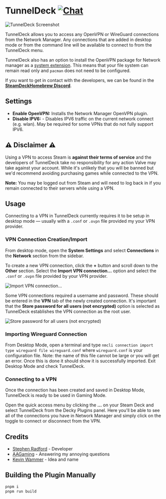 # TunnelDeck [![Chat](https://img.shields.io/badge/chat-on%20discord-7289da.svg)](https://discord.gg/ZU74G2NJzk)

![TunnelDeck Screenshot](https://user-images.githubusercontent.com/1169297/199478837-e3676b09-50a4-463b-ba03-46974d96537c.png)

TunnelDeck allows you to access any OpenVPN or WireGuard connections from the Network Manager. Any connections that are added in desktop mode or from the command line will be available to connect to from the TunnelDeck menu.

TunnelDeck also has an option to install the OpenVPN package for Network manager as a [system extension](https://man.archlinux.org/man/systemd-sysext.8.en). This means that your file system can remain read only and `pacman` does not need to be configured.

If you want to get in contact with the developers, we can be found in the **[SteamDeckHomebrew Discord](https://discord.gg/ZU74G2NJzk)**.

## Settings

- **Enable OpenVPN:** Installs the Network Manager OpenVPN plugin.
- **Disable IPV6:** - Disables IPV6 traffic on the current network connect (e.g. wlan). May be required for some VPNs that do not fully support IPV6.

## :warning: Disclaimer :warning:

Using a VPN to access Steam is **against their terms of service** and the developers of TunnelDeck take no responsibility for any action Valve may take against your account. While it's unlikely that you will be banned but we'd recommend avoiding purchasing games while connected to the VPN.

**Note:** You may be logged out from Steam and will need to log back in if you remain connected to their servers while using a VPN.

## Usage

Connecting to a VPN in TunnelDeck currently requires it to be setup in desktop mode — usually with a `.conf` or `.ovpn` file provided my your VPN provider.

### VPN Connection Creation/Import

From desktop mode, open the **System Settings** and select **Connections** in the **Network** section from the sidebar.

To create a new VPN connection, click the **+** button and scroll down to the **Other** section. Select the **Import VPN connection...** option and select the `.conf` or `.ovpn` file provided by your VPN provider.

![Import VPN connection…](https://user-images.githubusercontent.com/1169297/199479273-7b0164bd-2dd0-4779-9c18-304615f07a72.png)

Some VPN connections required a username and password. These should be entered in the **VPN** tab of the newly created connection. It's important that the **Store password for all users (not encrypted)** option is selected as TunnelDeck establishes the VPN connection as the root user.

![Store password for all users (not encrypted)](https://user-images.githubusercontent.com/1169297/199479268-5b775a63-fc17-4c99-afec-fb4c8daa01d4.png)

### Importing Wireguard Connection
From Desktop Mode, open a terminal and type `nmcli connection import type wireguard file wireguard.conf` where `wireguard.conf` is your configuration file. Note: the name of this file cannot be large or you will get an error. Once this is done it should show it is successfully imported. Exit Desktop Mode and check TunnelDeck.

### Connecting to a VPN

Once the connection has been created and saved in Desktop Mode, TunnelDeck is ready to be used in Gaming Mode.

Open the quick access menu by clicking the **...** on your Steam Deck and select TunnelDeck from the Decky Plugins panel. Here you'll be able to see all of the connections you have in Network Manager and simply click on the toggle to connect or disconnect from the VPN.

## Credits

- [Stephen Radford](https://twitter.com/steve228uk) - Developer
- [AAGaming](https://aa.catvibers.me) - Answering my annoying questions
- [Kevin Wammer](https://overkill.wtf) - Idea and name

## Building the Plugin Manually

```bash
pnpm i
pnpm run build
```

